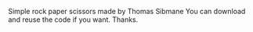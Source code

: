 Simple rock paper scissors made by Thomas Sibmane
You can download and reuse the code if you want.
Thanks.
